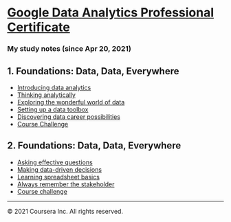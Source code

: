 # [Google Data Analytics Professional Certificate](https://www.coursera.org/professional-certificates/google-data-analytics)

### My study notes (since Apr 20, 2021)

## 1. Foundations: Data, Data, Everywhere
- [Introducing data analytics](https://github.com/brendensong/Google-Data-Analytics-Professional-Certificate/wiki/1.1.Introducing-data-analytics)
- [Thinking analytically](https://github.com/brendensong/Google-Data-Analytics-Professional-Certificate/wiki/1.2.Thinking-analytically)
- [Exploring the wonderful world of data](https://github.com/brendensong/Google-Data-Analytics-Professional-Certificate/wiki/1.3.Exploring-the-wonderful-world-of-data)
- [Setting up a data toolbox](https://github.com/brendensong/Google-Data-Analytics-Professional-Certificate/wiki/1.4.Setting-up-a-data-toolbox)
- [Discovering data career possibilities](https://github.com/brendensong/Google-Data-Analytics-Professional-Certificate/wiki/1.5.Discovering-data-career-possibilities)
- [Course Challenge](https://github.com/brendensong/Google-Data-Analytics-Professional-Certificate/wiki/1.6.Course-Challenge)

## 2. Foundations: Data, Data, Everywhere
- [Asking effective questions](https://github.com/brendensong/Google-Data-Analytics-Professional-Certificate/wiki/2.1.Asking-effective-questions)
- [Making data-driven decisions]()
- [Learning spreadsheet basics]()
- [Always remember the stakeholder]()
- [Course challenge]()

***

© 2021 Coursera Inc. All rights reserved.
